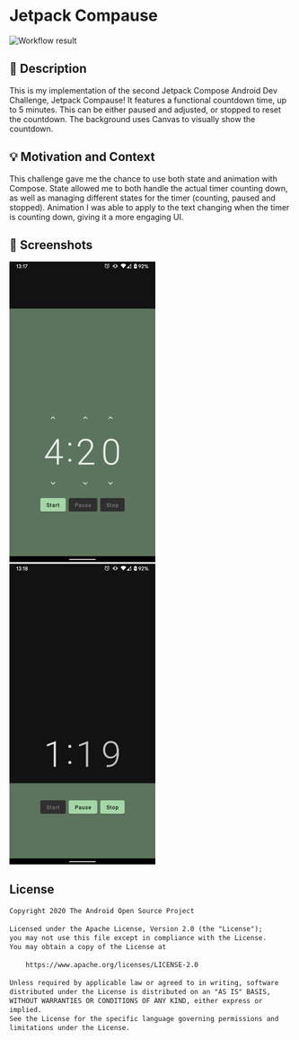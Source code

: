 # Jetpack Compause

<!--- Replace <OWNER> with your Github Username and <REPOSITORY> with the name of your repository. -->
<!--- You can find both of these in the url bar when you open your repository in github. -->
![Workflow result](https://github.com/<OWNER>/<REPOSITORY>/workflows/Check/badge.svg)


## :scroll: Description

This is my implementation of the second Jetpack Compose Android Dev Challenge, Jetpack Compause!
It features a functional countdown time, up to 5 minutes. This can be either paused and adjusted, or stopped to reset the countdown.
The background uses Canvas to visually show the countdown.



## :bulb: Motivation and Context

This challenge gave me the chance to use both state and animation with Compose.
State allowed me to both handle the actual timer counting down, as well as managing different states for the timer (counting, paused and stopped).
Animation I was able to apply to the text changing when the timer is counting down, giving it a more engaging UI.


## :camera_flash: Screenshots
<!-- You can add more screenshots here if you like -->
<img src="/results/screenshot_1.png" width="260">&emsp;<img src="/results/screenshot_2.png" width="260">

## License
```
Copyright 2020 The Android Open Source Project

Licensed under the Apache License, Version 2.0 (the "License");
you may not use this file except in compliance with the License.
You may obtain a copy of the License at

    https://www.apache.org/licenses/LICENSE-2.0

Unless required by applicable law or agreed to in writing, software
distributed under the License is distributed on an "AS IS" BASIS,
WITHOUT WARRANTIES OR CONDITIONS OF ANY KIND, either express or implied.
See the License for the specific language governing permissions and
limitations under the License.
```

